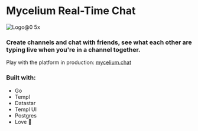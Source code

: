 # Mycelium Real-Time Chat
![Logo@0 5x](https://github.com/user-attachments/assets/5a3dbfea-f6dd-4de1-ab57-27cb3d9a23fc)

### Create channels and chat with friends, see what each other are typing live when you're in a channel together.

Play with the platform in production:
[mycelium.chat](https://mycelium.chat/)


### Built with:
- Go
- Templ
- Datastar
- Templ UI
- Postgres
- Love 💜
